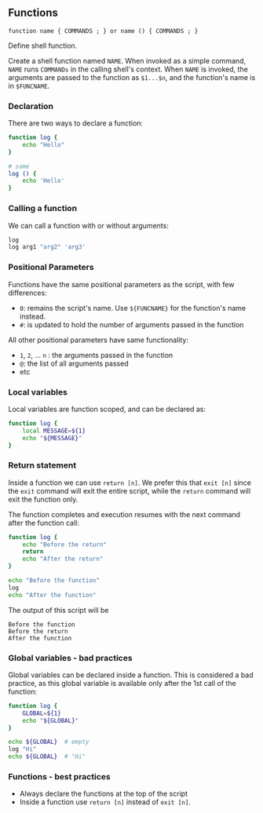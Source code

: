 ## Functions
`function name { COMMANDS ; } or name () { COMMANDS ; }`

Define shell function.

Create a shell function named `NAME`. When invoked as a simple command, `NAME` runs `COMMANDs` in the calling shell's context. When `NAME` is invoked, the arguments are passed to the function as `$1...$n`, and the function's name is in `$FUNCNAME`.

### Declaration
There are two ways to declare a function:
```bash
function log {
    echo "Hello"
}

# same
log () {
    echo 'Hello'
}
```

### Calling a function
We can call a function with or without arguments:
```bash
log
log arg1 "arg2" 'arg3'
```

### Positional Parameters
Functions have the same positional parameters as the script, with few differences:
- `0`: remains the script's name. Use `${FUNCNAME}` for the function's name instead.
- `#`: is updated to hold the number of arguments passed in the function

All other positional parameters have same functionality:
- `1`, `2`, ... `n` : the arguments passed in the function
- `@`: the list of all arguments passed
- etc

### Local variables
Local variables are function scoped, and can be declared as:
```bash
function log {
    local MESSAGE=${1}
    echo "${MESSAGE}"
}
```

### Return statement
Inside a function we can use `return [n]`. We prefer this that `exit [n]` since the `exit` command will exit the entire script, while the `return` command will exit the function only.

The function completes and execution resumes with the next command after the function call:
```bash
function log {
    echo "Before the return"
    return
    echo "After the return"
}

echo "Before the function"
log
echo "After the function"
```
The output of this script will be
```
Before the function
Before the return
After the function
```

### Global variables - bad practices
Global variables can be declared inside a function. This is considered a bad practice, as this global variable is available only after the 1st call of the function:
```bash
function log {
    GLOBAL=${1}
    echo "${GLOBAL}"
}

echo ${GLOBAL}  # empty
log "Hi"
echo ${GLOBAL}  # "Hi"
```

### Functions - best practices
- Always declare the functions at the top of the script
- Inside a function use `return [n]` instead of `exit [n]`.